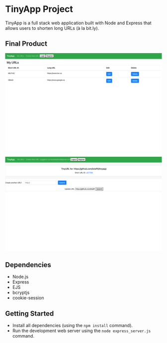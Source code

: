 # TinyApp Project

TinyApp is a full stack web application built with Node and Express that allows users to shorten long URLs (à la bit.ly).

## Final Product

!["Screenshot of urls page"](https://github.com/lstaff4/tinyapp/blob/master/docs/urls-page.png?raw=true)
!["Screenshot of a created url page"](https://github.com/lstaff4/tinyapp/blob/master/docs/url-show.png?raw=true)

## Dependencies

- Node.js
- Express
- EJS
- bcryptjs
- cookie-session

## Getting Started

- Install all dependencies (using the `npm install` command).
- Run the development web server using the `node express_server.js` command.